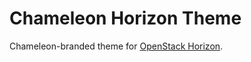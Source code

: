 # Chameleon Horizon Theme

Chameleon-branded theme for [OpenStack Horizon](https://github.com/openstack/horizon).
